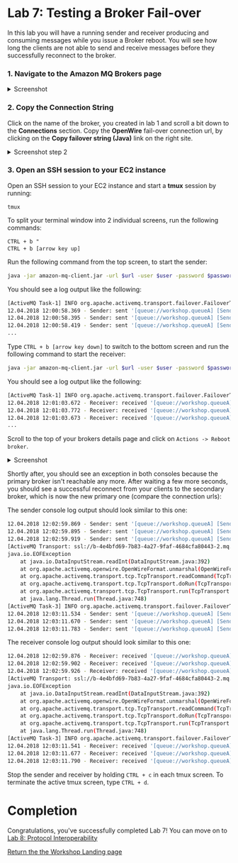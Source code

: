 # Lab 7: Testing a Broker Fail-over

In this lab you will have a running sender and receiver producing and consuming messages while you issue a Broker reboot. You will see how long the clients are not able to send and receive messages before they successfully reconnect to the broker.

### 1. Navigate to the Amazon MQ Brokers page

<details><summary>Screenshot</summary><p>

![Amazon MQ workshop lab 7 step 1](/images/amazon-mq-broker-overview.png)

</p></details><p/>

### 2. Copy the Connection String

Click on the name of the broker, you created in lab 1 and scroll a bit down to the **Connections** section. Copy the **OpenWire** fail-over connection url, by clicking on the **Copy failover string (Java)** link on the right site.

<details><summary>Screenshot step 2</summary><p>

![Amazon MQ workshop lab 7 step 2](/images/fail-over-Step2.png)

</p></details><p/>

### 3. Open an SSH session to your EC2 instance

Open an SSH session to your EC2 instance and start a **tmux** session by running:

```
tmux
```

To split your terminal window into 2 individual screens, run the following commands:

```
CTRL + b "
CTRL + b [arrow key up]
```

Run the following command from the top screen, to start the sender:

``` bash
java -jar amazon-mq-client.jar -url $url -user $user -password $password -mode sender -type queue -destination workshop.queueA -name Sender-1
```

You should see a log output like the following:

``` bash
[ActiveMQ Task-1] INFO org.apache.activemq.transport.failover.FailoverTransport - Successfully connected to ssl://b-4e4bfd69-7b83-4a27-9faf-4684cfa80443-2.mq.eu-central-1.amazonaws.com:61617
12.04.2018 12:00:58.369 - Sender: sent '[queue://workshop.queueA] [Sender-1] Message number 1'
12.04.2018 12:00:58.395 - Sender: sent '[queue://workshop.queueA] [Sender-1] Message number 2'
12.04.2018 12:00:58.419 - Sender: sent '[queue://workshop.queueA] [Sender-1] Message number 3'
...
```

Type `CTRL + b [arrow key down]` to switch to the bottom screen and run the following command to start the receiver:

``` bash
java -jar amazon-mq-client.jar -url $url -user $user -password $password -mode receiver -type queue -destination workshop.queueA
```

You should see a log output like the following:

``` bash
[ActiveMQ Task-1] INFO org.apache.activemq.transport.failover.FailoverTransport - Successfully connected to ssl://b-4e4bfd69-7b83-4a27-9faf-4684cfa80443-2.mq.eu-central-1.amazonaws.com:61617
12.04.2018 12:01:03.672 - Receiver: received '[queue://workshop.queueA] [Sender-1] Message number 1'
12.04.2018 12:01:03.772 - Receiver: received '[queue://workshop.queueA] [Sender-1] Message number 2'
12.04.2018 12:01:03.673 - Receiver: received '[queue://workshop.queueA] [Sender-1] Message number 3'
...
```

Scroll to the top of your brokers details page and click on `Actions -> Reboot broker`.

<details><summary>Screenshot</summary><p>

![Amazon MQ workshop lab 7 step 5](/images/fail-over-Step5.png)

</p></details><p/>

Shortly after, you should see an exception in both consoles because the primary broker isn't reachable any 	more. After waiting a few more seconds, you should see a successful reconnect from your clients to the secondary broker, which is now the new primary one (compare the connection urls):

The sender console log output should look similar to this one:

``` bash
12.04.2018 12:02:59.869 - Sender: sent '[queue://workshop.queueA] [Sender-1] Message number 4668'
12.04.2018 12:02:59.895 - Sender: sent '[queue://workshop.queueA] [Sender-1] Message number 4669'
12.04.2018 12:02:59.919 - Sender: sent '[queue://workshop.queueA] [Sender-1] Message number 4670'
[ActiveMQ Transport: ssl://b-4e4bfd69-7b83-4a27-9faf-4684cfa80443-2.mq.eu-central-1.amazonaws.com/52.28.200.138:61617] WARN org.apache.activemq.transport.failover.FailoverTransport - Transport (ssl://b-4e4bfd69-7b83-4a27-9faf-4684cfa80443-2.mq.eu-central-1.amazonaws.com:61617) failed , attempting to automatically reconnect: {}
java.io.EOFException
	at java.io.DataInputStream.readInt(DataInputStream.java:392)
	at org.apache.activemq.openwire.OpenWireFormat.unmarshal(OpenWireFormat.java:268)
	at org.apache.activemq.transport.tcp.TcpTransport.readCommand(TcpTransport.java:240)
	at org.apache.activemq.transport.tcp.TcpTransport.doRun(TcpTransport.java:232)
	at org.apache.activemq.transport.tcp.TcpTransport.run(TcpTransport.java:215)
	at java.lang.Thread.run(Thread.java:748)
[ActiveMQ Task-3] INFO org.apache.activemq.transport.failover.FailoverTransport - Successfully reconnected to ssl://b-4e4bfd69-7b83-4a27-9faf-4684cfa80443-1.mq.eu-central-1.amazonaws.com:61617
12.04.2018 12:03:11.534 - Sender: sent '[queue://workshop.queueA] [Sender-1] Message number 4671'
12.04.2018 12:03:11.670 - Sender: sent '[queue://workshop.queueA] [Sender-1] Message number 4672'
12.04.2018 12:03:11.783 - Sender: sent '[queue://workshop.queueA] [Sender-1] Message number 4673'
```

The receiver console log output should look similar to this one:

``` bash
12.04.2018 12:02:59.876 - Receiver: received '[queue://workshop.queueA] [Sender-1] Message number 4668'
12.04.2018 12:02:59.902 - Receiver: received '[queue://workshop.queueA] [Sender-1] Message number 4669'
12.04.2018 12:02:59.926 - Receiver: received '[queue://workshop.queueA] [Sender-1] Message number 4670'
[ActiveMQ Transport: ssl://b-4e4bfd69-7b83-4a27-9faf-4684cfa80443-2.mq.eu-central-1.amazonaws.com/52.28.200.138:61617] WARN org.apache.activemq.transport.failover.FailoverTransport - Transport (ssl://b-4e4bfd69-7b83-4a27-9faf-4684cfa80443-2.mq.eu-central-1.amazonaws.com:61617) failed , attempting to automatically reconnect: {}
java.io.EOFException
	at java.io.DataInputStream.readInt(DataInputStream.java:392)
	at org.apache.activemq.openwire.OpenWireFormat.unmarshal(OpenWireFormat.java:268)
	at org.apache.activemq.transport.tcp.TcpTransport.readCommand(TcpTransport.java:240)
	at org.apache.activemq.transport.tcp.TcpTransport.doRun(TcpTransport.java:232)
	at org.apache.activemq.transport.tcp.TcpTransport.run(TcpTransport.java:215)
	at java.lang.Thread.run(Thread.java:748)
[ActiveMQ Task-3] INFO org.apache.activemq.transport.failover.FailoverTransport - Successfully reconnected to ssl://b-4e4bfd69-7b83-4a27-9faf-4684cfa80443-1.mq.eu-central-1.amazonaws.com:61617
12.04.2018 12:03:11.541 - Receiver: received '[queue://workshop.queueA] [Sender-1] Message number 4671'
12.04.2018 12:03:11.677 - Receiver: received '[queue://workshop.queueA] [Sender-1] Message number 4672'
12.04.2018 12:03:11.790 - Receiver: received '[queue://workshop.queueA] [Sender-1] Message number 4673'
```

Stop the sender and receiver by holding `CTRL + c` in each tmux screen. To terminate the active tmux screen, type `CTRL + d`.

# Completion

Congratulations, you've successfully completed Lab 7! You can move on to [Lab 8: Protocol Interoperability](/labs/lab-8.md)

[Return the the Workshop Landing page](/README.md)